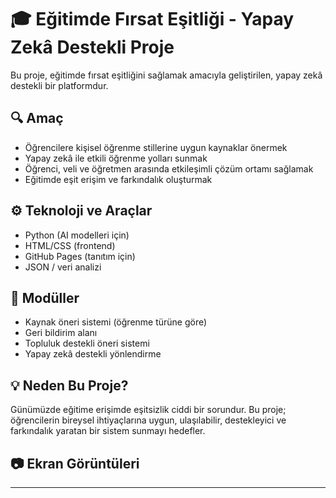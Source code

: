 # 🎓 Eğitimde Fırsat Eşitliği - Yapay Zekâ Destekli Proje

Bu proje, eğitimde fırsat eşitliğini sağlamak amacıyla geliştirilen, yapay zekâ destekli bir platformdur.

## 🔍 Amaç

- Öğrencilere kişisel öğrenme stillerine uygun kaynaklar önermek  
- Yapay zekâ ile etkili öğrenme yolları sunmak  
- Öğrenci, veli ve öğretmen arasında etkileşimli çözüm ortamı sağlamak  
- Eğitimde eşit erişim ve farkındalık oluşturmak

## ⚙️ Teknoloji ve Araçlar

- Python (AI modelleri için)
- HTML/CSS (frontend)
- GitHub Pages (tanıtım için)
- JSON / veri analizi

## 🧩 Modüller

- Kaynak öneri sistemi (öğrenme türüne göre)  
- Geri bildirim alanı  
- Topluluk destekli öneri sistemi  
- Yapay zekâ destekli yönlendirme

## 💡 Neden Bu Proje?

Günümüzde eğitime erişimde eşitsizlik ciddi bir sorundur. Bu proje; öğrencilerin bireysel ihtiyaçlarına uygun, ulaşılabilir, destekleyici ve farkındalık yaratan bir sistem sunmayı hedefler.

## 📷 Ekran Görüntüleri



---

